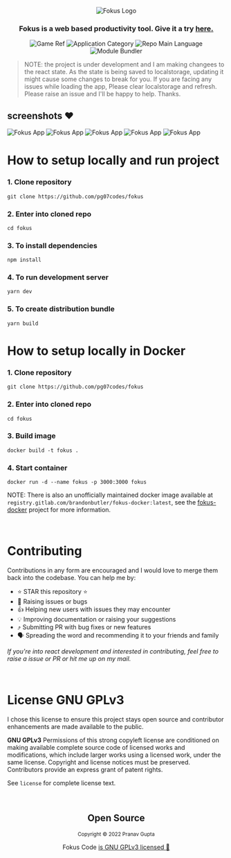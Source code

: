 <p align="center">
<img src="https://user-images.githubusercontent.com/34238240/109479789-c5fd4d00-7aa0-11eb-868b-2da35de326b8.png" alt="Fokus Logo">
</p>

<h3 align="center"> Fokus is a web based productivity tool. Give it a try <a href="https://fokusapp.netlify.app"> here. </a> </h3>
<p align="center">
  <img  src="https://img.shields.io/badge/name-fokus-yellow" alt="Game Ref" />
  <img  src="https://img.shields.io/badge/category-productivity-orange" alt="Application Category" />
  <img  src="https://img.shields.io/badge/language-javascript-blue" alt="Repo Main Language" />
  <img  src="https://img.shields.io/badge/bundler-webpack-blueviolet" alt="Module Bundler" />
</p>


> NOTE: the project is under development and I am making changees to the react state. As the state is being saved to localstorage, updating it might cause some changes to break for you. If you are facing any issues while loading the app, Please clear localstorage and refresh. Please raise an issue and I'll be happy to help. Thanks.

## screenshots :heart:

<img src="https://user-images.githubusercontent.com/34238240/115880633-90edf500-a468-11eb-91bd-b8a9c52a678c.png" alt="Fokus App">

<img src="https://user-images.githubusercontent.com/34238240/130842979-4ab26abd-d952-44ce-9b02-e7ee9e6d0717.png" alt="Fokus App">

<img src="https://user-images.githubusercontent.com/34238240/130842321-1b39a27a-93ab-4b29-8cb8-575e973c365f.png" alt="Fokus App">

<img src="https://user-images.githubusercontent.com/34238240/131602382-a3ed445c-89cc-4aa3-8869-a03736aff6a9.png" alt="Fokus App">

<img src="https://user-images.githubusercontent.com/34238240/131602377-c0dbf022-a81b-4cab-9bb7-4cecf281d903.png" alt="Fokus App">


# How to setup locally and run project

### 1. Clone repository

```
git clone https://github.com/pg07codes/fokus
```

### 2. Enter into cloned repo

```
cd fokus
```

### 3. To install dependencies

```
npm install
```

### 4. To run development server

```
yarn dev
```

### 5. To create distribution bundle

```
yarn build
```

# How to setup locally in Docker

### 1. Clone repository

```
git clone https://github.com/pg07codes/fokus
```

### 2. Enter into cloned repo

```
cd fokus
```

### 3. Build image

```
docker build -t fokus .
```

### 4. Start container

```
docker run -d --name fokus -p 3000:3000 fokus
```

NOTE: There is also an unofficially maintained docker image available at `registry.gitlab.com/brandonbutler/fokus-docker:latest`, see the [fokus-docker](https://gitlab.com/brandonbutler/fokus-docker) project for more information.

<br>

# Contributing

Contributions in any form are encouraged and I would love to merge them back into the codebase. You can help me by:

-   :star: STAR this repository :star:
-   :bug: Raising issues or bugs
-   :thumbsup: Helping new users with issues they may encounter 
-   :bulb: Improving documentation or raising your suggestions
-   :arrow_heading_up: Submitting PR with bug fixes or new features
-   :speaking_head: Spreading the word and recommending it to your friends and family

_If you're into react development and interested in contributing, feel free to raise a issue or PR or hit me up on my mail._

<br>

# License GNU GPLv3

I chose this license to ensure this project stays open source and contributor enhancements are made available to the public.

**GNU GPLv3**
Permissions of this strong copyleft license are conditioned on making available complete source code of licensed works and modifications, which include larger works using a licensed work, under the same license. Copyright and license notices must be preserved. Contributors provide an express grant of patent rights.

See `license` for complete license text.

<br>

<h2 align="center">
  Open Source
</h2>
<p align="center">
  <sub>Copyright © 2022 Pranav Gupta</sub>
</p>
<p align="center">Fokus Code <a href="https://github.com/pg07codes/fokus/blob/master/LICENSE.md">is GNU GPLv3 licensed 💖</a></p>

